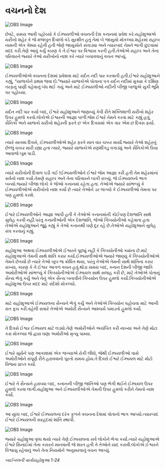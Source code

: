 # વચનનો દેશ

![OBS Image](https://cdn.door43.org/obs/jpg/360px/obs-en-15-01.jpg)

છેવટે, સમય આવી પહોચ્યો કે ઈઝ્રાયલીઓ વચનની દેશ કનાનમાં પ્રવેશ કરે.યહોશુઆએ યરીખો શહેર કે જે મજબુત દિવાલો વડે સુરક્ષીત હતું તેમાં બે જાસુસો મોકલ્યા.શહેરમાં રાહાબ નામની એક વેશ્યા રહેતી હતી જેણે જાસુસોને સંતાડ્યા અને ત્યારબાદ તેમને ભાગી છુટવામાં મદદ કરી.તેણે આવું કર્યું કારણ કે તે ઈશ્વર પર વિશ્વાસ કરતી હતી.તેઓએ રાહાબ અને તેના પરિવારને જ્યારે તેઓ યરીખોનો નાશ કરે ત્યારે બચાવવાનું વચન આપ્યું.

![OBS Image](https://cdn.door43.org/obs/jpg/360px/obs-en-15-02.jpg)

ઈઝ્રાયલીઓએ વચનના દેશમાં પ્રવેશવા માટે યર્દન નદી પાર કરવાની હતી.ઈશ્વરે યહોશુઆને કહ્યું, “યાજકોને પ્રથમ જવા દો.”જ્યારે યાજકોએ પોતાના પગ યર્દન નદીમાં મુક્યા કે દક્ષિણ તરફનું પાણી વહેવાનું બંધ થઈ ગયું અને માટે ઈઝ્રાયલીઓ નદીની બીજી બાજુએ સુકી ભૂમિ પર પહોચ્યા.

![OBS Image](https://cdn.door43.org/obs/jpg/360px/obs-en-15-03.jpg)

યર્દન નદી પાર કર્યા બાદ, ઈશ્વરે યહોશુઆને જણાવ્યું કેવી રીતે શક્તિશાળી યરીખો શહેર ઉપર હુમલો કરવો.લોકોએ ઈશ્વરની આજ્ઞા પાળી.જેમ ઈશ્વરે તેમને કરવા માટે કહ્યું હતું, સૈનિકો અને યાજકો યરીખો શહેરની ફરતે છ એક દિવસમાં એક વાર એમ છ દિવસ ફર્યા.

![OBS Image](https://cdn.door43.org/obs/jpg/360px/obs-en-15-04.jpg)

ત્યારે સાતમા દિવસે, ઈઝ્રાયલીઓએ શહેર ફરતે સાત વાર ચક્કર માર્યા.જ્યારે તેઓ શહેરનું છેલ્લું ચક્કર મારી રહ્યા હતા ત્યારે, જ્યારે યાજકોએ રણશીંગડુ વગાડ્યું અને સૈનિકોએ ઉંચા આવાજે બૂમ પાડી.

![OBS Image](https://cdn.door43.org/obs/jpg/360px/obs-en-15-05.jpg)

ત્યારે યરીખોની દિવાલ પડી ગઈ !ઈઝ્રાયલીઓને ઈશ્વરે જેમ આજ્ઞા કરી હતી તેમ શહેરમાંનાં સર્વનો નાશ કર્યો.તેમણે રાહાબ અને તેના પરિવારને બાકી રાખ્યું. જે ઈઝ્રાયલનો ભાગ બન્યો.જ્યારે બીજા લોકો કે જેઓ કનાનમાં રહેતા હતા. તેઓએ જ્યારે સાંભળ્યું કે ઈઝ્રાયલીઓએ યરીખોનો નાશ કર્યો છે ત્યારે તેઓને ડર લાગ્યો કે ઈઝ્રાયલીઓ તેમના પર પણ હુમલો કરશે.

![OBS Image](https://cdn.door43.org/obs/jpg/360px/obs-en-15-06.jpg)

ઈશ્વરે ઈઝ્રાયલીઓને આજ્ઞા આપી હતી કે તેઓએ કનાનમાંની કોઈપણ દેશજાતિ સાથે સુલેહ કરવી નહીં.પરંતુ કનાનીઓની એક દેશજાતિ, જેઓ ગિબયોનીઓ કહેવાતા હતા તેઓએ યહોશુઆને જુઠું કહ્યું કે તેઓ કનાનથી ઘણે દૂર રહે છે.તેઓએ યહોશુઆને સુલેહ સંપ કરવાનું કહ્યું.

![OBS Image](https://cdn.door43.org/obs/jpg/360px/obs-en-15-07.jpg)

યહોશુઆ અથવા ઈઝ્રાયલીઓએ ઈશ્વરને પૂછ્યું નહી કે ગિબયોનીઓ ક્યાંના છે.માટે યહોશુઆએ તેમની સાથે શાંતિ કરાર કર્યા.ઈઝ્રાયલીઓએ જ્યારે જાણ્યું કે ગિબયોનીઓએ તેમને છેતર્યા છે ત્યારે તેઓ ખૂબ જ ક્રોધિત થયા, પરંતુ તેઓએ તેમની સાથે શાંતિના કરાર રાખ્યા, કારણ કે તે ઈશ્વર આગળ વચન હતું.થોડા સમય બાદ, કનાન દેશની બીજી જાતિ અમોરીઓએ સાંભળ્યું કે ગિબયોનીઓએ ઈઝ્રાયલ સાથે સલાહ કરી છે, માટે તેઓએ પોતાનું સૈન્ય ભેગું કર્યું અને તેનું એક સૈન્ય બનાવીને ગિબયોન ઉપર હુમલો કર્યો.ગિબયોનીઓએ યહોશુઆ ઉપર મદદ માટે સંદેશો મોકલ્યો.

![OBS Image](https://cdn.door43.org/obs/jpg/360px/obs-en-15-08.jpg)

માટે યહોશુઆએ ઈઝ્રાયલના સૈન્યને ભેગું કર્યું અને તેઓએ ગિબયોન પહોચવા માટે આખી રાત કૂચ કરી.વહેલી સવારે તેઓએ અમોરી સૈન્યને આશ્ચર્ય પમાડતો હુમલો કર્યો.

![OBS Image](https://cdn.door43.org/obs/jpg/360px/obs-en-15-09.jpg)

તે દિવસે ઈશ્વર ઈઝ્રાયલ માટે લડ્યો.તેણે અમોરીઓને અચંબિત કરી નાખ્યા અને તેણે મોટા કરા મોકલ્યા જે દ્વારા ઘણા અમોરીઓ મૃત્યુ પામ્યા.

![OBS Image](https://cdn.door43.org/obs/jpg/360px/obs-en-15-10.jpg)

ઈશ્વરે સૂર્યને પણ આકાશમાં એક જગ્યાએ રોકી લીધો, જેથી ઈઝ્રાયલીઓ પાસે અમોરીઓને સંપૂર્ણ રીતે હરાવવાનો પૂરતો સમય હોય.તે દિવસે ઈશ્વરે ઈઝ્રાયલ માટે મોટો વિજય પ્રાપ્ત કર્યો.

![OBS Image](https://cdn.door43.org/obs/jpg/360px/obs-en-15-11.jpg)

ઈશ્વરે તે સૈન્યને હરાવ્યા બાદ, કનાનની બીજી જાતિઓ પણ ભેગી થઈને ઈઝ્રાયલ ઉપર હુમલો કરવા લાગી.યહોશુઆ અને ઈઝ્રાયલીઓએ તેમની ઉપર હુમલો કરીને તેમનો નાશ કર્યો.

![OBS Image](https://cdn.door43.org/obs/jpg/360px/obs-en-15-12.jpg)

આ યુધ્ધ બાદ, ઈશ્વરે ઈઝ્રાયલના દરેક કુળને વચનના દેશમાં પોતાનો ભાગ આપ્યો.ત્યારબાદ ઈશ્વરે ઈઝ્રાયલની સરહદમાં શાંતિ સ્થાપી.

![OBS Image](https://cdn.door43.org/obs/jpg/360px/obs-en-15-13.jpg)

જ્યારે યહોશુઆ વૃધ્ધ થયો ત્યારે તેણે ઈઝ્રાયલના સર્વ લોકોને ભેગા કર્યા.ત્યારે યહોશુઆએ ઈશ્વરે સિનાઈમાં તેના કરારને માનવાની જે શરત હતી તે તેઓને યાદ કરાવી.લોકોએ ઈશ્વરને વિશ્વાસુ રહેવાનું અને તેના નિયમોને અનુસરવાનું વચન આપ્યું.

_બાઈબલની વાર્તાયહોશુઆ 1-24_